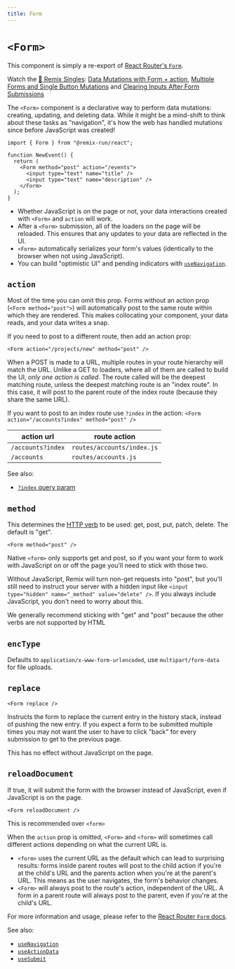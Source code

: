 ```yaml
---
title: Form
---
```


# `<Form>`

<docs-info>This component is simply a re-export of [React Router's `Form`][rr-form].</docs-info>

<docs-success>Watch the <a href="https://www.youtube.com/playlist?list=PLXoynULbYuEDG2wBFSZ66b85EIspy3fy6">📼 Remix Singles</a>: <a href="https://www.youtube.com/watch?v=Iv25HAHaFDs&list=PLXoynULbYuEDG2wBFSZ66b85EIspy3fy6">Data Mutations with Form + action</a>, <a href="https://www.youtube.com/watch?v=w2i-9cYxSdc&list=PLXoynULbYuEDG2wBFSZ66b85EIspy3fy6">Multiple Forms and Single Button Mutations</a> and <a href="https://www.youtube.com/watch?v=bMLej7bg5Zo&list=PLXoynULbYuEDG2wBFSZ66b85EIspy3fy6">Clearing Inputs After Form Submissions</a></docs-success>

The `<Form>` component is a declarative way to perform data mutations: creating, updating, and deleting data. While it might be a mind-shift to think about these tasks as "navigation", it's how the web has handled mutations since before JavaScript was created!

```tsx
import { Form } from "@remix-run/react";

function NewEvent() {
  return (
    <Form method="post" action="/events">
      <input type="text" name="title" />
      <input type="text" name="description" />
    </Form>
  );
}
```

- Whether JavaScript is on the page or not, your data interactions created with `<Form>` and `action` will work.
- After a `<Form>` submission, all of the loaders on the page will be reloaded. This ensures that any updates to your data are reflected in the UI.
- `<Form>` automatically serializes your form's values (identically to the browser when not using JavaScript).
- You can build "optimistic UI" and pending indicators with [`useNavigation`][usenavigation].

## `action`

Most of the time you can omit this prop. Forms without an action prop (`<Form method="post">`) will automatically post to the same route within which they are rendered. This makes collocating your component, your data reads, and your data writes a snap.

If you need to post to a different route, then add an action prop:

```tsx
<Form action="/projects/new" method="post" />
```

When a POST is made to a URL, multiple routes in your route hierarchy will match the URL. Unlike a GET to loaders, where all of them are called to build the UI, _only one action is called_. The route called will be the deepest matching route, unless the deepest matching route is an "index route". In this case, it will post to the parent route of the index route (because they share the same URL).

If you want to post to an index route use `?index` in the action: `<Form action="/accounts?index" method="post" />`

| action url        | route action               |
| ----------------- | -------------------------- |
| `/accounts?index` | `routes/accounts/index.js` |
| `/accounts`       | `routes/accounts.js`       |

See also:

- [`?index` query param][index query param]

## `method`

This determines the [HTTP verb][http-verb] to be used: get, post, put, patch, delete. The default is "get".

```tsx
<Form method="post" />
```

Native `<form>` only supports get and post, so if you want your form to work with JavaScript on or off the page you'll need to stick with those two.

Without JavaScript, Remix will turn non-get requests into "post", but you'll still need to instruct your server with a hidden input like `<input type="hidden" name="_method" value="delete" />`. If you always include JavaScript, you don't need to worry about this.

<docs-info>We generally recommend sticking with "get" and "post" because the other verbs are not supported by HTML</docs-info>

## `encType`

Defaults to `application/x-www-form-urlencoded`, use `multipart/form-data` for file uploads.

## `replace`

```tsx
<Form replace />
```

Instructs the form to replace the current entry in the history stack, instead of pushing the new entry. If you expect a form to be submitted multiple times you may not want the user to have to click "back" for every submission to get to the previous page.

<docs-warning>This has no effect without JavaScript on the page.</docs-warning>

## `reloadDocument`

If true, it will submit the form with the browser instead of JavaScript, even if JavaScript is on the page.

```tsx
<Form reloadDocument />
```

<docs-info>This is recommended over <code>\<form></code></docs-info>

When the `action` prop is omitted, `<Form>` and `<form>` will sometimes call different actions depending on what the current URL is.

- `<form>` uses the current URL as the default which can lead to surprising results: forms inside parent routes will post to the child action if you're at the child's URL and the parents action when you're at the parent's URL. This means as the user navigates, the form's behavior changes.
- `<Form>` will always post to the route's action, independent of the URL. A form in a parent route will always post to the parent, even if you're at the child's URL.

<docs-info>For more information and usage, please refer to the [React Router `Form` docs][rr-form].</docs-info>

See also:

- [`useNavigation`][usenavigation]
- [`useActionData`][useactiondata]
- [`useSubmit`][usesubmit]

[index query param]: ../guides/routing#what-is-the-index-query-param
[usenavigation]: ../hooks/use-navigation
[useactiondata]: ../hooks/use-action-data
[usesubmit]: ../hooks/use-submit
[http-verb]: https://developer.mozilla.org/en-US/docs/Web/HTTP/Methods
[rr-form]: https://reactrouter.com/components/form
